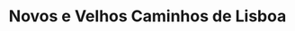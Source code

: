 ---
ref: sol-324-0000
title: ["Novos e Velhos Caminhos de Lisboa"]
author_name: ["unknown author"]
publisher: ["J. Drummond Ludovice"]
year: "unknown date"
origin: null
formats: ["almanac, book"]
disciplines: ["graphic-design"]
tags:
layout: artifact
status: ["scan"]
published: false
int_published: false
image_count:
date_added: 2023-06-16
batch:
---